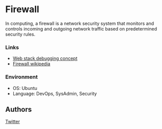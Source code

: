 # Firewall
In computing, a firewall is a network security system that monitors and controls incoming and outgoing network traffic based on predetermined security rules.

### Links
* [Web stack debugging concept](https://intranet.alxswe.com/concepts/68)
* [Firewall wikipedia](https://en.wikipedia.org/wiki/Firewall_%28computing%29)


### Environment
* OS: Ubuntu
* Language: DevOps, SysAdmin, Security

## Authors
[Twitter](https://twitter.com/slimake)
